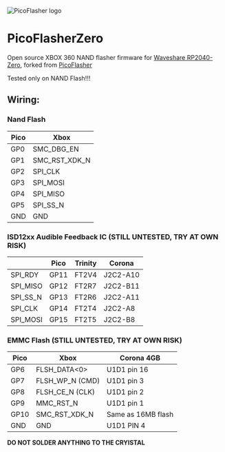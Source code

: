 ![PicoFlasher logo](https://raw.githubusercontent.com/X360Tools/PicoFlasher/master/picoflasher.png)

# PicoFlasherZero

Open source XBOX 360 NAND flasher firmware for [Waveshare RP2040-Zero](https://www.waveshare.com/wiki/RP2040-Zero), forked from [PicoFlasher](https://github.com/X360Tools/PicoFlasher)

Tested only on NAND Flash!!!

## Wiring:

### Nand Flash
| Pico | Xbox |
| ------------- | ------------- |
| GP0  | SMC_DBG_EN  |
| GP1  | SMC_RST_XDK_N |
| GP2  | SPI_CLK  |
| GP3  |  SPI_MOSI |
| GP4  |  SPI_MISO |
| GP5  | SPI_SS_N  |
| GND  |  GND |

### ISD12xx Audible Feedback IC (STILL UNTESTED, TRY AT OWN RISK)
|  | Pico | Trinity | Corona |
| ------------- | ------------- | ------------- | ------------- |
SPI_RDY | GP11 | FT2V4 | J2C2-A10
SPI_MISO | GP12 | FT2R7 | J2C2-B11
SPI_SS_N | GP13 | FT2R6 | J2C2-A11
SPI_CLK | GP14 | FT2T4 | J2C2-A8
SPI_MOSI | GP15 | FT2T5 | J2C2-B8

### EMMC Flash (STILL UNTESTED, TRY AT OWN RISK)
| Pico | Xbox | Corona 4GB |
|------| ------------- | ------------- |
| GP6  | FLSH_DATA<0> | U1D1 pin 16 |
| GP7  | FLSH_WP_N (CMD) | U1D1 pin 3 |
| GP8  |  FLSH_CE_N (CLK) | U1D1 pin 2 |
| GP9  |  MMC_RST_N | U1D1 pin 1 |
| GP10 | SMC_RST_XDK_N  | Same as 16MB flash |
| GND  |  GND | U1D1 PIN 4 |

**DO NOT SOLDER ANYTHING TO THE CRYISTAL**
